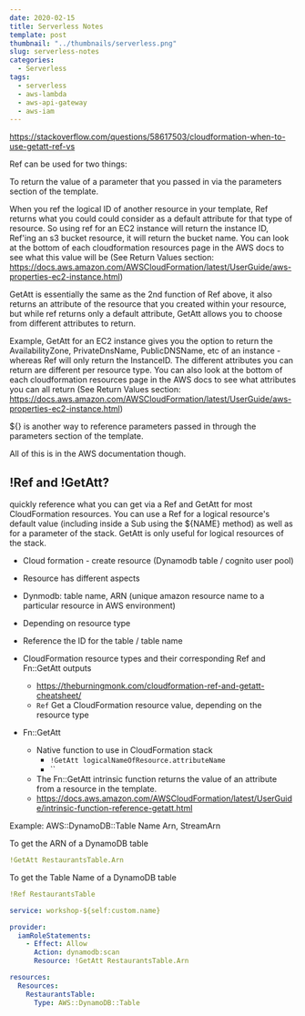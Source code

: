 ```yaml
---
date: 2020-02-15
title: Serverless Notes
template: post
thumbnail: "../thumbnails/serverless.png"
slug: serverless-notes
categories:
  - Serverless
tags:
  - serverless
  - aws-lambda
  - aws-api-gateway
  - aws-iam
---
```


https://stackoverflow.com/questions/58617503/cloudformation-when-to-use-getatt-ref-vs

Ref can be used for two things:

To return the value of a parameter that you passed in via the parameters section of the template.

When you ref the logical ID of another resource in your template, Ref returns what you could could consider as a default attribute for that type of resource. So using ref for an EC2 instance will return the instance ID, Ref'ing an s3 bucket resource, it will return the bucket name. You can look at the bottom of each cloudformation resources page in the AWS docs to see what this value will be (See Return Values section: https://docs.aws.amazon.com/AWSCloudFormation/latest/UserGuide/aws-properties-ec2-instance.html)

GetAtt is essentially the same as the 2nd function of Ref above, it also returns an attribute of the resource that you created within your resource, but while ref returns only a default attribute, GetAtt allows you to choose from different attributes to return.

Example, GetAtt for an EC2 instance gives you the option to return the AvailabilityZone, PrivateDnsName, PublicDNSName, etc of an instance - whereas Ref will only return the InstanceID. The different attributes you can return are different per resource type. You can also look at the bottom of each cloudformation resources page in the AWS docs to see what attributes you can all return (See Return Values section: https://docs.aws.amazon.com/AWSCloudFormation/latest/UserGuide/aws-properties-ec2-instance.html)

\${} is another way to reference parameters passed in through the parameters section of the template.

All of this is in the AWS documentation though.

## !Ref and !GetAtt?

quickly reference what you can get via a Ref and GetAtt for most CloudFormation resources. You can use a Ref for a logical resource's default value (including inside a Sub using the \${NAME} method) as well as for a parameter of the stack. GetAtt is only useful for logical resources of the stack.

- Cloud formation - create resource (Dynamodb table / cognito user pool)
- Resource has different aspects
- Dynmodb: table name, ARN (unique amazon resource name to a particular resource in AWS environment)
- Depending on resource type
- Reference the ID for the table / table name

- CloudFormation resource types and their corresponding Ref and Fn::GetAtt outputs
  - https://theburningmonk.com/cloudformation-ref-and-getatt-cheatsheet/
  - `Ref` Get a CloudFormation resource value, depending on the resource type
- Fn::GetAtt
  - Native function to use in CloudFormation stack
    - `!GetAtt logicalNameOfResource.attributeName`
    - ``
  - The Fn::GetAtt intrinsic function returns the value of an attribute from a resource in the template.
  - https://docs.aws.amazon.com/AWSCloudFormation/latest/UserGuide/intrinsic-function-reference-getatt.html

Example: AWS::DynamoDB::Table Name Arn, StreamArn

To get the ARN of a DynamoDB table

```yml
!GetAtt RestaurantsTable.Arn
```

To get the Table Name of a DynamoDB table

```yml
!Ref RestaurantsTable
```

```yml
service: workshop-${self:custom.name}

provider:
  iamRoleStatements:
    - Effect: Allow
      Action: dynamodb:scan
      Resource: !GetAtt RestaurantsTable.Arn

resources:
  Resources:
    RestaurantsTable:
      Type: AWS::DynamoDB::Table
```
